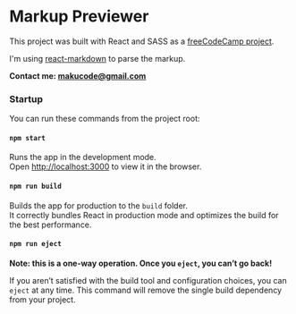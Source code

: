 # Markup Previewer

This project was built with React and SASS as a [freeCodeCamp project](https://www.freecodecamp.org/learn/front-end-development-libraries/front-end-development-libraries-projects/build-a-markdown-previewer).

I'm using [react-markdown](https://github.com/remarkjs/react-markdown) to parse the markup.

**Contact me: [makucode@gmail.com](makucode@gmail.com)**

### Startup

You can run these commands from the project root:

#### `npm start`

Runs the app in the development mode.\
Open [http://localhost:3000](http://localhost:3000) to view it in the browser.

#### `npm run build`

Builds the app for production to the `build` folder.\
It correctly bundles React in production mode and optimizes the build for the best performance.

#### `npm run eject`

**Note: this is a one-way operation. Once you `eject`, you can’t go back!**

If you aren’t satisfied with the build tool and configuration choices, you can `eject` at any time. This command will remove the single build dependency from your project.
